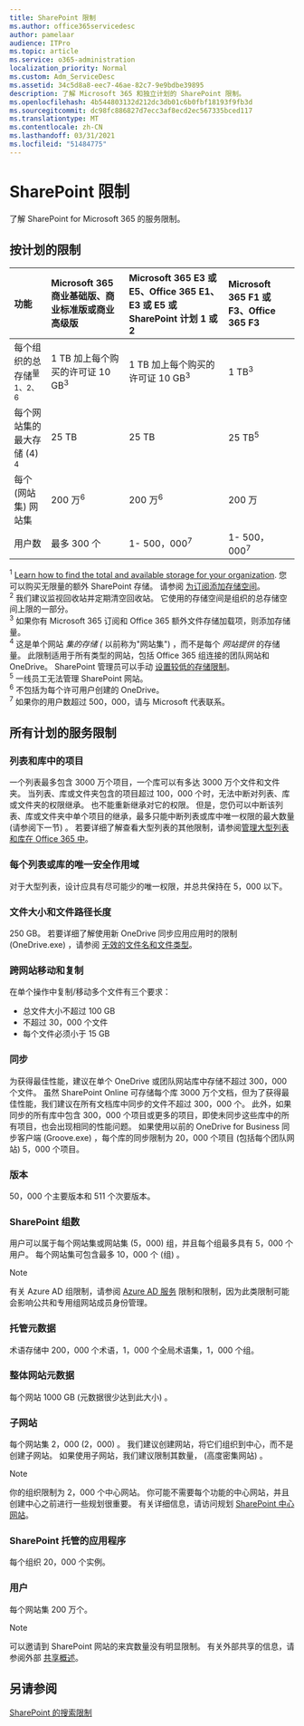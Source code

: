 ```yaml
---
title: SharePoint 限制
ms.author: office365servicedesc
author: pamelaar
audience: ITPro
ms.topic: article
ms.service: o365-administration
localization_priority: Normal
ms.custom: Adm_ServiceDesc
ms.assetid: 34c5d8a8-eec7-46ae-82c7-9e9bdbe39895
description: 了解 Microsoft 365 和独立计划的 SharePoint 限制。
ms.openlocfilehash: 4b544803132d212dc3db01c6b0fbf18193f9fb3d
ms.sourcegitcommit: dc98fc886827d7ecc3af8ecd2ec567335bced117
ms.translationtype: MT
ms.contentlocale: zh-CN
ms.lasthandoff: 03/31/2021
ms.locfileid: "51484775"
---
```

# <a name="sharepoint-limits"></a>SharePoint 限制

了解 SharePoint for Microsoft 365 的服务限制。
  
## <a name="limits-by-plan"></a>按计划的限制 

| 功能 | Microsoft 365 商业基础版、商业标准版或商业高级版 | Microsoft 365 E3 或 E5、Office 365 E1、E3 或 E5 或 SharePoint 计划 1 或 2 | Microsoft 365 F1 或 F3、Office 365 F3 |
|:-----|:-----|:-----|:-----|
|每个组织的总存储<sup>量 1、2、6</sup> <br/> |1 TB 加上每个购买的许可证 10 GB<sup>3</sup>  <br/> |1 TB 加上每个购买的许可证 10 GB<sup>3</sup> <br/> |1 TB<sup>3</sup> <br/> |
|每个网站集的最大存储 (4) <sup>4</sup><br/> |25 TB <br/> |25 TB <br/> |25 TB<sup>5</sup> <br/> |
|每个 (网站集) 网站集  <br/> |200 万<sup>6</sup> <br/> |200 万<sup>6</sup> <br/> |200 万<br/> |
|用户数  <br/> |最多 300 个  <br/> |1- 500，000<sup>7</sup> <br/> |1- 500，000<sup>7</sup> <br/> |
   
<sup>1</sup> [Learn how to find the total and available storage for your organization](/sharepoint/manage-site-collection-storage-limits). 您可以购买无限量的额外 SharePoint 存储。 请参阅 [为订阅添加存储空间](/office365/admin/subscriptions-and-billing/add-storage-space)。 
<br/><sup>2</sup> 我们建议监视回收站并定期清空回收站。 它使用的存储空间是组织的总存储空间上限的一部分。 
<br/> <sup>3</sup> 如果你有 Microsoft 365 订阅和 Office 365 额外文件存储加载项，则添加存储量。 
<br/> <sup>4</sup> 这是单个网站 *集的存储 (* 以前称为"网站集") ，而不是每个 *网站提供* 的存储量。 此限制适用于所有类型的网站，包括 Office 365 组连接的团队网站和 OneDrive。 SharePoint 管理员可以手动 [设置较低的存储限制](/sharepoint/manage-site-collection-storage-limits#manage-individual-site-storage-limits)。 
<br/> <sup>5</sup> 一线员工无法管理 SharePoint 网站。 
<br/> <sup>6</sup> 不包括为每个许可用户创建的 OneDrive。 
<br/> <sup>7</sup> 如果你的用户数超过 500，000，请与 Microsoft 代表联系。 
  
## <a name="service-limits-for-all-plans"></a>所有计划的服务限制

### <a name="items-in-lists-and-libraries"></a>列表和库中的项目

一个列表最多包含 3000 万个项目，一个库可以有多达 3000 万个文件和文件夹。 当列表、库或文件夹包含的项目超过 100，000 个时，无法中断对列表、库或文件夹的权限继承。 也不能重新继承对它的权限。 但是，您仍可以中断该列表、库或文件夹中单个项目的继承，最多只能中断列表或库中唯一权限的最大数量 (请参阅下一节) 。 若要详细了解查看大型列表的其他限制，请参阅[管理大型列表和库在 Office 365 中](https://support.office.com/article/b4038448-ec0e-49b7-b853-679d3d8fb784)。

### <a name="unique-security-scopes-per-list-or-library"></a>每个列表或库的唯一安全作用域

对于大型列表，设计应具有尽可能少的唯一权限，并总共保持在 5，000 以下。

### <a name="file-size-and-file-path-length"></a>文件大小和文件路径长度

250 GB。 若要详细了解使用新 OneDrive 同步应用应用时的限制 (OneDrive.exe) ，请参阅 [无效的文件名和文件类型](https://support.office.com/article/64883a5d-228e-48f5-b3d2-eb39e07630fa)。

### <a name="moving-and-copying-across-sites"></a>跨网站移动和复制

在单个操作中复制/移动多个文件有三个要求：

- 总文件大小不超过 100 GB
- 不超过 30，000 个文件
- 每个文件必须小于 15 GB

### <a name="sync"></a>同步

为获得最佳性能，建议在单个 OneDrive 或团队网站库中存储不超过 300，000 个文件。 虽然 SharePoint Online 可存储每个库 3000 万个文档，但为了获得最佳性能，我们建议在所有文档库中同步的文件不超过 300，000 个。 此外，如果同步的所有库中包含 300，000 个项目或更多的项目，即使未同步这些库中的所有项目，也会出现相同的性能问题。 如果使用以前的 OneDrive for Business 同步客户端 (Groove.exe) ，每个库的同步限制为 20，000 个项目 (包括每个团队网站) 5，000 个项目。

### <a name="versions"></a>版本

50，000 个主要版本和 511 个次要版本。

### <a name="sharepoint-groups"></a>SharePoint 组数

用户可以属于每个网站集或网站集 (5，000) 组，并且每个组最多具有 5，000 个用户。 每个网站集可包含最多 10，000 个 (组) 。

> [!NOTE]
> 有关 Azure AD 组限制，请参阅 [Azure AD 服务](/azure/active-directory/users-groups-roles/directory-service-limits-restrictions) 限制和限制，因为此类限制可能会影响公共和专用组网站成员身份管理。

### <a name="managed-metadata"></a>托管元数据

术语存储中 200，000 个术语，1，000 个全局术语集，1，000 个组。

### <a name="overall-site-metadata"></a>整体网站元数据

每个网站 1000 GB (元数据很少达到此大小) 。

### <a name="subsites"></a>子网站

每个网站集 2，000 (2，000) 。 我们建议创建网站，将它们组织到中心，而不是创建子网站。 如果使用子网站，我们建议限制其数量， (高度密集网站) 。

> [!NOTE]
> 你的组织限制为 2，000 个中心网站。 你可能不需要每个功能的中心网站，并且创建中心之前进行一些规划很重要。 有关详细信息，请访问规划 [SharePoint 中心网站](/sharepoint/planning-hub-sites)。

### <a name="sharepoint-hosted-applications"></a>SharePoint 托管的应用程序

每个组织 20，000 个实例。

### <a name="users"></a>用户

每个网站集 200 万个。

> [!NOTE]
> 可以邀请到 SharePoint 网站的来宾数量没有明显限制。 有关外部共享的信息，请参阅外部 [共享概述](/sharepoint/external-sharing-overview)。

## <a name="see-also"></a>另请参阅

[SharePoint 的搜索限制](/sharepoint/search-limits)